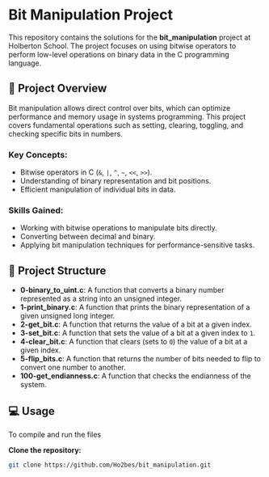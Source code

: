 # Bit Manipulation Project

This repository contains the solutions for the **bit_manipulation** project at Holberton School. The project focuses on using bitwise operators to perform low-level operations on binary data in the C programming language.

## 📝 Project Overview

Bit manipulation allows direct control over bits, which can optimize performance and memory usage in systems programming. This project covers fundamental operations such as setting, clearing, toggling, and checking specific bits in numbers.

### Key Concepts:
- Bitwise operators in C (`&`, `|`, `^`, `~`, `<<`, `>>`).
- Understanding of binary representation and bit positions.
- Efficient manipulation of individual bits in data.
  
### Skills Gained:
- Working with bitwise operations to manipulate bits directly.
- Converting between decimal and binary.
- Applying bit manipulation techniques for performance-sensitive tasks.

## 📂 Project Structure

- **0-binary_to_uint.c**: A function that converts a binary number represented as a string into an unsigned integer.
- **1-print_binary.c**: A function that prints the binary representation of a given unsigned long integer.
- **2-get_bit.c**: A function that returns the value of a bit at a given index.
- **3-set_bit.c**: A function that sets the value of a bit at a given index to `1`.
- **4-clear_bit.c**: A function that clears (sets to `0`) the value of a bit at a given index.
- **5-flip_bits.c**: A function that returns the number of bits needed to flip to convert one number to another.
- **100-get_endianness.c**: A function that checks the endianness of the system.

## 💻 Usage

To compile and run the files

**Clone the repository:**
   ```bash
   git clone https://github.com/Ho2bes/bit_manipulation.git

